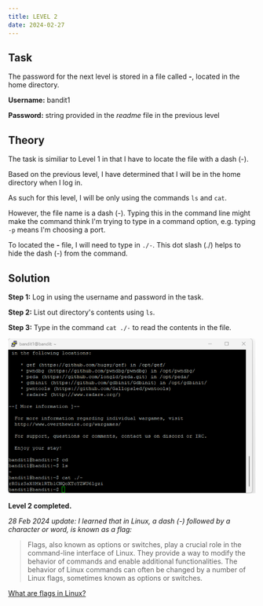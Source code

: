 ```yaml
---
title: LEVEL 2
date: 2024-02-27
---
```


## Task
The password for the next level is stored in a file called **-**, located in the home directory.

**Username:** bandit1

**Password:** string provided in the *readme* file in the previous level

## Theory
The task is similiar to Level 1 in that I have to locate the file with a dash (-). 

Based on the previous level, I have determined that I will be in the home directory when I log in.

As such for this level, I will be only using the commands `ls` and `cat`. 

However, the file name is a dash (-). Typing this in the command line might make the command think I'm trying to type in a command option, e.g. typing `-p` means I'm choosing a port.

To located the **-** file, I will need to type in `./-`. This dot slash (./) helps to hide the dash (-) from the command.

## Solution
**Step 1:** Log in using the username and password in the task.

**Step 2:** List out directory's contents using `ls`.

**Step 3:** Type in the command `cat ./-` to read the contents in the file.

![level2completed](https://raw.githubusercontent.com/zeroinfiniti/bandit-wargames/main/_docs/assets/images/Level%202%20completed.png)

**Level 2 completed.**

*28 Feb 2024 update: I learned that in Linux, a dash (-) followed by a character or word, is known as a flag:*
> Flags, also known as options or switches, play a crucial role in the command-line interface of Linux. They provide a way to modify the behavior of commands and enable additional functionalities. The behavior of Linux commands can often be changed by a number of Linux flags, sometimes known as options or switches.

[What are flags in Linux?](https://www.scaler.com/topics/linux-flag/) 
